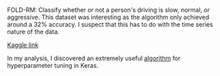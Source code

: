 FOLD-RM: Classify whether or not a person's driving is slow, normal, or aggressive. This dataset was interesting as the algorithm only achieved around a 32% accuracy. I suspect that this has to do with the time series nature of the data. 

[Kaggle link](https://www.kaggle.com/datasets/outofskills/driving-behavior)

In my analysis, I discovered an extremely useful [algorithm](https://2020blogfor.github.io/posts/2020/04/hyperband/) for hyperparameter tuning in Keras.
